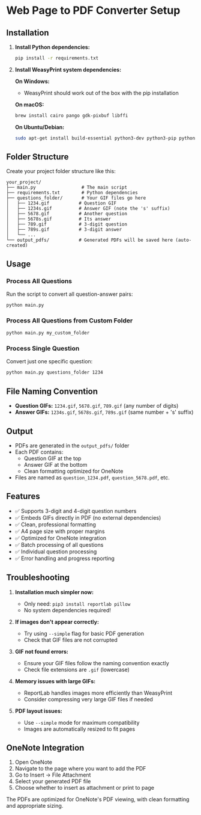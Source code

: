 # Web Page to PDF Converter Setup


## Installation

1. **Install Python dependencies:**
   ```bash
   pip install -r requirements.txt
   ```

2. **Install WeasyPrint system dependencies:**
   
   **On Windows:**
   - WeasyPrint should work out of the box with the pip installation
   
   **On macOS:**
   ```bash
   brew install cairo pango gdk-pixbuf libffi
   ```
   
   **On Ubuntu/Debian:**
   ```bash
   sudo apt-get install build-essential python3-dev python3-pip python3-setuptools python3-wheel python3-cffi libcairo2 libpango-1.0-0 libpangocairo-1.0-0 libgdk-pixbuf2.0-0 libffi-dev shared-mime-info
   ```

## Folder Structure

Create your project folder structure like this:

```
your_project/
├── main.py                 # The main script
├── requirements.txt        # Python dependencies
├── questions_folder/       # Your GIF files go here
│   ├── 1234.gif           # Question GIF
│   ├── 1234s.gif          # Answer GIF (note the 's' suffix)
│   ├── 5678.gif           # Another question
│   ├── 5678s.gif          # Its answer
│   ├── 789.gif            # 3-digit question
│   ├── 789s.gif           # 3-digit answer
│   └── ...
└── output_pdfs/           # Generated PDFs will be saved here (auto-created)
```

## Usage

### Process All Questions
Run the script to convert all question-answer pairs:
```bash
python main.py
```

### Process All Questions from Custom Folder
```bash
python main.py my_custom_folder
```

### Process Single Question
Convert just one specific question:
```bash
python main.py questions_folder 1234
```

## File Naming Convention

- **Question GIFs:** `1234.gif`, `5678.gif`, `789.gif` (any number of digits)
- **Answer GIFs:** `1234s.gif`, `5678s.gif`, `789s.gif` (same number + 's' suffix)

## Output

- PDFs are generated in the `output_pdfs/` folder
- Each PDF contains:
  - Question GIF at the top
  - Answer GIF at the bottom
  - Clean formatting optimized for OneNote
- Files are named as `question_1234.pdf`, `question_5678.pdf`, etc.

## Features

- ✅ Supports 3-digit and 4-digit question numbers
- ✅ Embeds GIFs directly in PDF (no external dependencies)
- ✅ Clean, professional formatting
- ✅ A4 page size with proper margins
- ✅ Optimized for OneNote integration
- ✅ Batch processing of all questions
- ✅ Individual question processing
- ✅ Error handling and progress reporting

## Troubleshooting

1. **Installation much simpler now:**
   - Only need: `pip3 install reportlab pillow`
   - No system dependencies required!

2. **If images don't appear correctly:**
   - Try using `--simple` flag for basic PDF generation
   - Check that GIF files are not corrupted

3. **GIF not found errors:**
   - Ensure your GIF files follow the naming convention exactly
   - Check file extensions are `.gif` (lowercase)

4. **Memory issues with large GIFs:**
   - ReportLab handles images more efficiently than WeasyPrint
   - Consider compressing very large GIF files if needed

5. **PDF layout issues:**
   - Use `--simple` mode for maximum compatibility
   - Images are automatically resized to fit pages

## OneNote Integration

1. Open OneNote
2. Navigate to the page where you want to add the PDF
3. Go to Insert → File Attachment
4. Select your generated PDF file
5. Choose whether to insert as attachment or print to page

The PDFs are optimized for OneNote's PDF viewing, with clean formatting and appropriate sizing.
